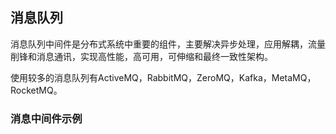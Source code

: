 ## 消息队列

消息队列中间件是分布式系统中重要的组件，主要解决异步处理，应用解耦，流量削锋和消息通讯，实现高性能，高可用，可伸缩和最终一致性架构。

使用较多的消息队列有ActiveMQ，RabbitMQ，ZeroMQ，Kafka，MetaMQ，RocketMQ。

### 消息中间件示例

